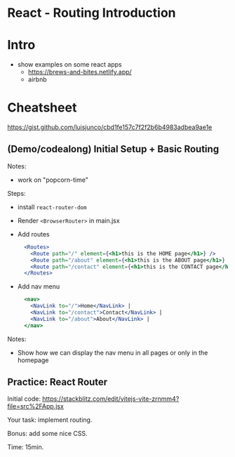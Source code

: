 
# React - Routing Introduction


<!-- 

Status: notes

@todo: improve planning (consider adding guided exercise)


React Router Version History (dates on the left):
- https://github.com/remix-run/react-router/releases

Latest cohorts:
- Oct. 2024: v.6.27 (all working well)
- Feb. 2025: v.7.1.4 

-->



# Intro

- show examples on some react apps
  - https://brews-and-bites.netlify.app/
  - airbnb


# Cheatsheet

https://gist.github.com/luisjunco/cbd1fe157c7f2f2b6b4983adbea9ae1e

<!-- @todo: move examples from codesandbox to stackblitz -->




## (Demo/codealong) Initial Setup + Basic Routing


Notes: 
  - work on "popcorn-time"

Steps:
- install `react-router-dom`
- Render `<BrowserRouter>` in main.jsx
- Add routes

  ```jsx
    <Routes>
      <Route path="/" element={<h1>this is the HOME page</h1>} />
      <Route path="/about" element={<h1>this is the ABOUT page</h1>} />
      <Route path="/contact" element={<h1>this is the CONTACT page</h1>} />
    </Routes>
  ```

- Add nav menu

  ```jsx
    <nav>
      <NavLink to="/">Home</NavLink> |
      <NavLink to="/contact">Contact</NavLink> |
      <NavLink to="/about">About</NavLink> |
    </nav>
  ```



Notes: 
- Show how we can display the nav menu in all pages or only in the homepage




## Practice: React Router

<!-- 

@todo: 
- improve instructions (more detailed)
- add solutions 
-->

Initial code: https://stackblitz.com/edit/vitejs-vite-zrnmm4?file=src%2FApp.jsx

Your task: implement routing.

<!-- @LT: explain how to do npm install on Stackblitz -->

Bonus: add some nice CSS.

Time: 15min.

